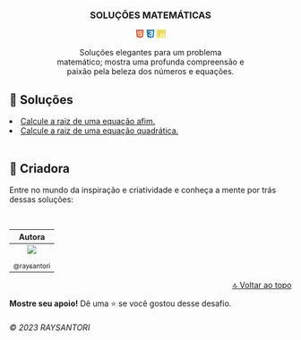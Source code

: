 <div align="center">

  ### SOLUÇÕES MATEMÁTICAS

  <img width="3%" src="https://raw.githubusercontent.com/devicons/devicon/master/icons/html5/html5-original.svg"> <img width="3%" src="https://raw.githubusercontent.com/devicons/devicon/master/icons/css3/css3-original.svg"> <img width="3%" src="https://raw.githubusercontent.com/devicons/devicon/master/icons/javascript/javascript-plain.svg">

  <p>Soluções elegantes para um problema <br>
  matemático; mostra uma profunda compreensão e <br>
  paixão pela beleza dos números e equações.</p>
</div>

## 🧩 Soluções

<li><a href="https://raysantori.com/public/assets/pages/firstDegreeEquation.html">Calcule a raiz de uma equação afim.</a></li>
<li><a href="https://raysantori.com/public/assets/pages/secondDegreeEquation.html">Calcule a raiz de uma equação quadrática.</a></li>

<br>

## 🤝 Criadora

Entre no mundo da inspiração e criatividade e conheça a mente por trás dessas soluções: 

<br>

| Autora | 
| :----: | 
| <a target="_blank" href="https://github.com/raysantori"><img width="125" src="https://camo.githubusercontent.com/d2b0f736a9c109c53e868f498015c4e07c30ea702a6fbfec86a1ad2cf9deafc1/68747470733a2f2f692e6962622e636f2f4462527a51776d2f7261792d6f63746f6361742d72656d6f766562672d707265766965772e706e67"><br></a> | 
| <a target="_blank" href="https://github.com/raysantori"><sub>@raysantori</sub></a> |

<div align="right"><a target="_blank" href="https://github.com/raysantori/raysantori/blob/main/math.md#solu%C3%A7%C3%B5es-matem%C3%A1ticas">🔝 Voltar ao topo</a></div>

<strong>Mostre seu apoio!</strong> Dê uma ⭐ se você gostou desse desafio.

###### © 2023 RAYSANTORI